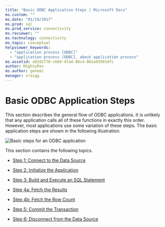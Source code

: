 ```yaml
---
title: "Basic ODBC Application Steps | Microsoft Docs"
ms.custom: ""
ms.date: "01/19/2017"
ms.prod: sql
ms.prod_service: connectivity
ms.reviewer: ""
ms.technology: connectivity
ms.topic: conceptual
helpviewer_keywords: 
  - "application process [ODBC]"
  - "application process [ODBC], about application process"
ms.assetid: a92d1f78-c669-47ad-88c4-0b1a93503dfc
author: MightyPen
ms.author: genemi
manager: craigg
---
```

# Basic ODBC Application Steps
This section describes the general flow of ODBC applications. It is unlikely that any application calls all of these functions in exactly this order. However, most applications use some variation of these steps. The basic application steps are shown in the following illustration.  
  
 ![Basic steps for an ODBC application](../../../odbc/reference/develop-app/media/pr10.gif "pr10")  
  
 This section contains the following topics.  
  
-   [Step 1: Connect to the Data Source](../../../odbc/reference/develop-app/step-1-connect-to-the-data-source.md)  
  
-   [Step 2: Initialize the Application](../../../odbc/reference/develop-app/step-2-initialize-the-application.md)  
  
-   [Step 3: Build and Execute an SQL Statement](../../../odbc/reference/develop-app/step-3-build-and-execute-an-sql-statement.md)  
  
-   [Step 4a: Fetch the Results](../../../odbc/reference/develop-app/step-4a-fetch-the-results.md)  
  
-   [Step 4b: Fetch the Row Count](../../../odbc/reference/develop-app/step-4b-fetch-the-row-count.md)  
  
-   [Step 5: Commit the Transaction](../../../odbc/reference/develop-app/step-5-commit-the-transaction.md)  
  
-   [Step 6: Disconnect from the Data Source](../../../odbc/reference/develop-app/step-6-disconnect-from-the-data-source.md)
